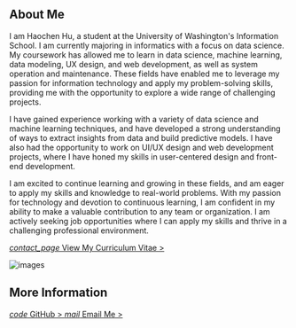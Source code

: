 

## About Me
I am <span class="notranslate">Haochen Hu</span>, a student at the University of Washington's Information School. I am currently majoring in informatics with a focus on data science. My coursework has allowed me to learn in data science, machine learning, data modeling, UX design, and web development, as well as system operation and maintenance. These fields have enabled me to leverage my passion for information technology and apply my problem-solving skills, providing me with the opportunity to explore a wide range of challenging projects.

I have gained experience working with a variety of data science and machine learning techniques, and have developed a strong understanding of ways to extract insights from data and build predictive models. I have also had the opportunity to work on UI/UX design and web development projects, where I have honed my skills in user-centered design and front-end development.

I am excited to continue learning and growing in these fields, and am eager to apply my skills and knowledge to real-world problems. With my passion for technology and devotion to continuous learning, I am confident in my ability to make a valuable contribution to any team or organization. I am actively seeking job opportunities where I can apply my skills and thrive in a challenging professional environment.

<a href="/cv">
<i class="material-icons notranslate">contact_page</i> 
View My Curriculum Vitae > 
</a> 

<img class="img" id="auto-change-image" alt="images"
      src="{{ site.baseurl }}/assets/images/unsplash-keyboard.jpg">

## More Information

<a href="https://github.com/HaochenH" target="_blank">
<i class="material-icons notranslate">code</i> 
GitHub >
</a>

<a class="email" href="mailto:haochh@yahoo.com">
<i class="material-icons notranslate">mail</i> 
Email Me >
</a>

